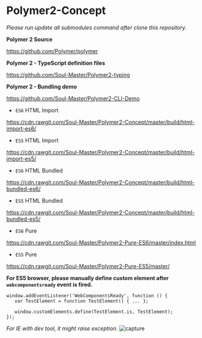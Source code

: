 # Polymer2-Concept

*Please run update all submodules command after clone this repository.*

**Polymer 2 Source**

https://github.com/Polymer/polymer

**Polymer 2 - TypeScript definition files**

https://github.com/Soul-Master/Polymer2-typing

**Polymer 2 - Bundling demo**

https://github.com/Soul-Master/Polymer2-CLI-Demo

- `ES6` HTML Import

https://cdn.rawgit.com/Soul-Master/Polymer2-Concept/master/build/html-import-es6/

- `ES5` HTML Import

https://cdn.rawgit.com/Soul-Master/Polymer2-Concept/master/build/html-import-es5/

- `ES6` HTML Bundled

https://cdn.rawgit.com/Soul-Master/Polymer2-Concept/master/build/html-bundled-es6/

- `ES5` HTML Bundled

https://cdn.rawgit.com/Soul-Master/Polymer2-Concept/master/build/html-bundled-es5/

- `ES6` Pure

https://cdn.rawgit.com/Soul-Master/Polymer2-Pure-ES6/master/index.html

- `ES5` Pure

https://cdn.rawgit.com/Soul-Master/Polymer2-Pure-ES5/master/

**For ES5 browser, please manually define custom element after `webcomponentsready` event is fired.**

```
window.addEventListener('WebComponentsReady', function () {
   var TestElement = function TestElement() { ... };
   
   window.customElements.define(TestElement.is, TestElement);
});
```

*For IE with dev tool, it might raise exception.*
![capture](https://user-images.githubusercontent.com/442046/29449839-7e8634e2-8426-11e7-84f0-e640461f7060.PNG)
